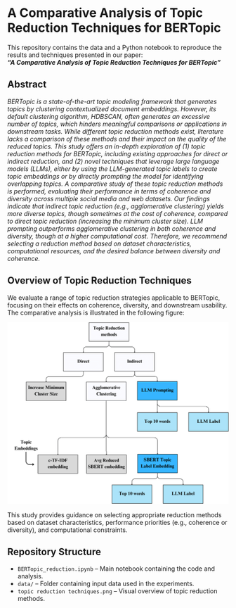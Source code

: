 # A Comparative Analysis of Topic Reduction Techniques for BERTopic

This repository contains the data and a Python notebook to reproduce the results and techniques presented in our paper:  
**_“A Comparative Analysis of Topic Reduction Techniques for BERTopic”_**

## Abstract
*BERTopic is a state-of-the-art topic modeling framework that generates topics by clustering contextualized document embeddings. However, its default clustering algorithm, HDBSCAN, often generates an excessive number of topics, which hinders meaningful comparisons or applications in downstream tasks. While different topic reduction methods exist, literature lacks a comparison of these methods and their impact on the quality of the reduced topics. This study offers an in-depth exploration of (1) topic reduction methods for BERTopic, including existing approaches for direct or indirect reduction, and (2) novel techniques that leverage large language models (LLMs), either by using the LLM-generated topic labels to create topic embeddings or by directly prompting the model for identifying overlapping topics. A comparative study of these topic reduction methods is performed, evaluating their performance in terms of coherence and diversity across multiple social media and web datasets. Our findings indicate that indirect topic reduction (e.g., agglomerative clustering) yields more diverse topics, though sometimes at the cost of coherence, compared to direct topic reduction (increasing the minimum cluster size). LLM prompting outperforms agglomerative clustering in both coherence and diversity, though at a higher computational cost. Therefore, we recommend selecting a reduction method based on dataset characteristics, computational resources, and the desired balance between diversity and coherence.*  

## Overview of Topic Reduction Techniques

We evaluate a range of topic reduction strategies applicable to BERTopic, focusing on their effects on coherence, diversity, and downstream usability. The comparative analysis is illustrated in the following figure:

![Overview of Topic Reduction Techniques](topic_reduction_techniques.png)

This study provides guidance on selecting appropriate reduction methods based on dataset characteristics, performance priorities (e.g., coherence or diversity), and computational constraints.

## Repository Structure

- `BERTopic_reduction.ipynb` – Main notebook containing the code and analysis.
- `data/` – Folder containing input data used in the experiments.
- `topic reduction techniques.png` – Visual overview of topic reduction methods.
